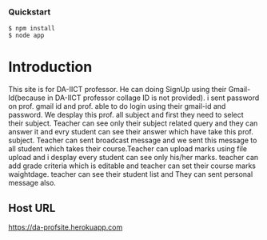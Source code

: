 ### Quickstart
    $ npm install
    $ node app

# Introduction 
This site is for DA-IICT professor. He can doing SignUp using their Gmail-Id(because in DA-IICT professor collage ID is not provided). i sent password on prof. gmail id and prof. able to do login using their gmail-id and password. We desplay this prof. all subject and first they need to select their subject. Teacher can see only their subject related query and they can answer it and evry student can see their answer which have take this prof. subject. Teacher can sent broadcast message and we sent this message to all student which takes their course.Teacher can upload marks using file upload and i desplay every student can see only his/her marks. teacher can add grade criteria which is editable and teacher can set their course marks waightdage. teacher can see their student list and They can sent personal message also. 

## Host URL
https://da-profsite.herokuapp.com
